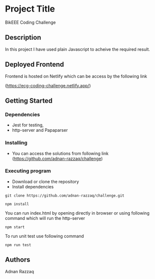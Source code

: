 # Project Title

BikEEE Coding Challenge

## Description

In this project I have used plain Javascript to acheive the required result.

## Deployed Frontend

Frontend is hosted on Netlify which can be access by the following link

(https://ecg-coding-challenge.netlify.app/)

## Getting Started

### Dependencies

- Jest for testing,
- http-server and Papaparser

### Installing

- You can access the solutions from following link
  (https://github.com/adnan-razzaq/challenge)

### Executing program

- Download or clone the repository
- Install dependencies

```
git clone https://github.com/adnan-razzaq/challenge.git

npm install

```

You can run index.html by opening directly in browser or using following command which will run the http-server

```
npm start
```

To run unit test use following command

```
npm run test
```

## Authors

Adnan Razzaq
